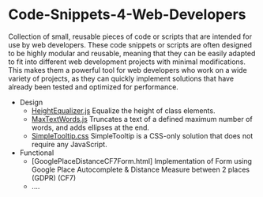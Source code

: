 # Code-Snippets-4-Web-Developers

Collection of small, reusable pieces of code or scripts that are intended for use by web developers.
These code snippets or scripts are often designed to be highly modular and reusable, meaning that they can be easily adapted to fit into different web development projects with minimal modifications. This makes them a powerful tool for web developers who work on a wide variety of projects, as they can quickly implement solutions that have already been tested and optimized for performance.

- Design
  - [HeightEqualizer.js] Equalize the height of class elements.
  - [MaxTextWords.js] Truncates a text of a defined maximum number of words, and adds ellipses at the end.
  - [SimpleTooltip.css] SimpleTooltip is a CSS-only solution that does not require any JavaScript.
- Functional
  - [GooglePlaceDistanceCF7Form.html] Implementation of Form using Google Place Autocomplete & Distance Measure between 2 places (GDPR) (CF7)
  - ....

[HeightEqualizer.js]: /Design/HeightEqualizer.js
[MaxTextWords.js]: /Design/MaxTextWords.js
[SimpleTooltip.css]: /Design/SimpleTooltip.css
[GooglePlaceDistanceForm.js]: /Functional/GooglePlaceDistanceForm.html
